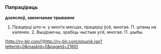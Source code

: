 ### Папраціраць
**дзеяслоў, закончанае трыванне**

1. Працерці што-н. у многіх месцах, працерці ўсё, многае. П. штаны на каленях. 2. Выціраючы, зрабіць чыстым усё, многае. П. шыбы.

<a rel="author">[http://rv-blr.com/](http://rv-blr.com/slounik.jsp?letterId=0&maskId=0&pageId=2160)</a>
